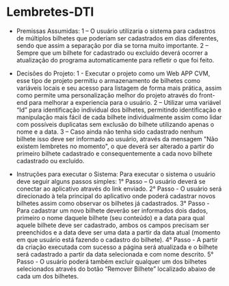 # Lembretes-DTI
- Premissas Assumidas:
1 – O usuário utilizaria o sistema para cadastros de múltiplos bilhetes que poderiam ser cadastrados em dias diferentes, sendo que assim a separação por dia se torna muito importante.
2 – Sempre que um bilhete for cadastrado ou excluído deverá ocorrer a atualização do programa automaticamente para refletir o que foi feito.

- Decisões do Projeto:
1 - Executar o projeto como um Web APP CVM, esse tipo de projeto permitiu o armazenamento de bilhetes como variáveis locais e seu acesso para listagem de forma mais prática, assim como permite uma personalização melhor do projeto através do front-end para melhorar a experiencia para o usuário.
2 – Utilizar uma variável “Id” para identificação individual dos bilhetes, permitindo identificação e manipulação mais fácil de cada bilhete individualmente assim como lidar com possíveis duplicatas sem exclusão do bilhete utilizando apenas o nome e a data.
3 – Caso ainda não tenha sido cadastrado nenhum bilhete isso deve ser informado ao usuário, através da mensagem "Não existem lembretes no momento", o que deverá ser alterado a partir do primeiro bilhete cadastrado e consequentemente a cada novo bilhete cadastrado ou excluído.

- Instruções para executar o Sistema:
Para executar o sistema o usuário deve seguir alguns passos simples:
1° Passo – O usuário deverá se conectar ao aplicativo através do link enviado.
2° Passo - O usuário será direcionado à tela principal do aplicativo onde poderá cadastrar novos bilhetes assim como observar os bilhetes já cadastrados.
3° Passo - Para cadastrar um novo bilhete deverão ser informados dois dados, primeiro o nome daquele bilhete (seu conteúdo) e a data para qual aquele bilhete deve ser cadastrado, ambos os campos precisam ser preenchidos e a data deve ser uma data a partir da data atual (momento em que usuário está fazendo o cadastro do bilhete).
4° Passo - A partir da criação executada com sucesso a página será atualizada e o bilhete será cadastrado a partir da data selecionada e com nome descrito.
5° Passo - O usuário poderá também excluir qualquer um dos bilhetes selecionados através do botão “Remover Bilhete” localizado abaixo de cada um dos bilhetes.
